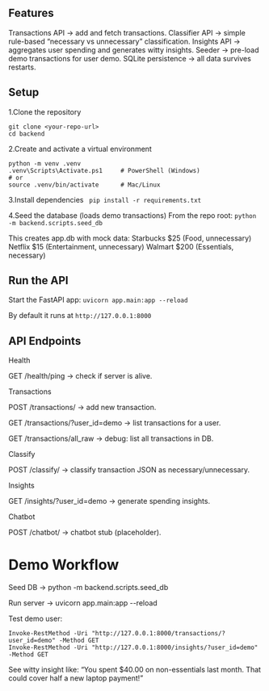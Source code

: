 ## Features

Transactions API → add and fetch transactions.
Classifier API → simple rule-based “necessary vs unnecessary” classification.
Insights API → aggregates user spending and generates witty insights.
Seeder → pre-load demo transactions for user demo.
SQLite persistence → all data survives restarts.

## Setup
1.Clone the repository
```
git clone <your-repo-url>
cd backend
```
2.Create and activate a virtual environment
```
python -m venv .venv 
.venv\Scripts\Activate.ps1     # PowerShell (Windows)
# or
source .venv/bin/activate      # Mac/Linux
``` 
3.Install dependencies 
``` pip install -r requirements.txt``` 

4.Seed the database (loads demo transactions) 
From the repo root:
``` python -m backend.scripts.seed_db ```

This creates app.db with mock data:
Starbucks $25 (Food, unnecessary)
Netflix $15 (Entertainment, unnecessary)
Walmart $200 (Essentials, necessary)

## Run the API

Start the FastAPI app:
``` uvicorn app.main:app --reload ```

By default it runs at ``` http://127.0.0.1:8000 ```

## API Endpoints

Health

GET /health/ping → check if server is alive.

Transactions

POST /transactions/ → add new transaction.

GET /transactions/?user_id=demo → list transactions for a user.

GET /transactions/all_raw → debug: list all transactions in DB.

Classify

POST /classify/ → classify transaction JSON as necessary/unnecessary.

Insights

GET /insights/?user_id=demo → generate spending insights.

Chatbot

POST /chatbot/ → chatbot stub (placeholder).


# Demo Workflow

Seed DB → python -m backend.scripts.seed_db

Run server → uvicorn app.main:app --reload

Test demo user:
```
Invoke-RestMethod -Uri "http://127.0.0.1:8000/transactions/?user_id=demo" -Method GET
Invoke-RestMethod -Uri "http://127.0.0.1:8000/insights/?user_id=demo" -Method GET
```

See witty insight like:
“You spent $40.00 on non-essentials last month. That could cover half a new laptop payment!”